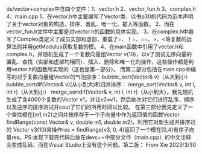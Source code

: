 ds/vector+complex中含四个文件：1、vector.h 2、vector_fun.h 3、complex.h 4、main.cpp 1、在vector.h中主要编写了Vector类，以书p30的代码为范本声明了关于vector对象的构造、排序、置乱、唯一化、插入等函数。 2、而在vector_fun.h文件中主要是对vector.h的函数的具体实现。 3、在complex.h中编写了Complex类定义了成员实部和虚部，重载了=、！=、==、>、<等复数的运算法则并用getModulus获取复数的模。 4、在main函数中引用了vector.h和complex.h，并随机生成了一个复数向量组Vector v(10)，以v了测试无序向量的置乱、查找（实部和虚部均相同）、插入、删除和唯一化的操作，这些操作都是利用vector.h的函数所实现的（这也是第一部分）。 而第二部分包括在main.cpp中编写的对于复数向量组Vector的气泡排序：bubble_sort(Vector& v)（从大到小）bubble_sortdif(Vector& v)(从小到大)和归并排序： merge_sort(Vector& v, int l, int r)（从大到小） merge_sortdif(Vector& v, int l, int r)（从小到大）。我先随机生成了含4000个复数的Vector v1，并让v2=v1，然后依次对它们进行乱序、顺序以及逆序的排序测试并cout了它们的所用时间以比较。 在第三部分我先定义了一个查找模在[m1,m2)之间并按序存于一个子向量中作为返回值的函数Vector findRange(const Vector& v, double m1, double m2)，利用它对新生成并排序过的 Vector v3(10)来操作res = findRange(v3, 0, 4)返回了一个模在[0,4)有序子向量res。PS:发现下载完代码后放在devc++中部分文件（main.cpp）的中文注释会变成乱码，而在Visual Studio上没有这个问题。第二版： From Xie 2023/3/30
